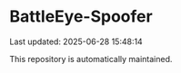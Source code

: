 # BattleEye-Spoofer

Last updated: 2025-06-28 15:48:14

This repository is automatically maintained.
